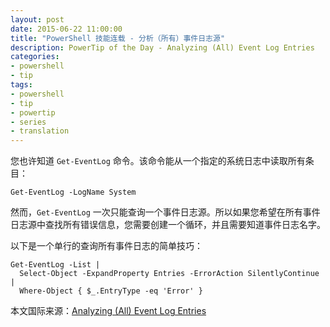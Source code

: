 ```yaml
---
layout: post
date: 2015-06-22 11:00:00
title: "PowerShell 技能连载 - 分析（所有）事件日志源"
description: PowerTip of the Day - Analyzing (All) Event Log Entries
categories:
- powershell
- tip
tags:
- powershell
- tip
- powertip
- series
- translation
---
```

您也许知道 `Get-EventLog` 命令。该命令能从一个指定的系统日志中读取所有条目：

    Get-EventLog -LogName System

然而，`Get-EventLog` 一次只能查询一个事件日志源。所以如果您希望在所有事件日志源中查找所有错误信息，您需要创建一个循环，并且需要知道事件日志名字。

以下是一个单行的查询所有事件日志的简单技巧：

    Get-EventLog -List |
      Select-Object -ExpandProperty Entries -ErrorAction SilentlyContinue |
      Where-Object { $_.EntryType -eq 'Error' }

<!--more-->
本文国际来源：[Analyzing (All) Event Log Entries](http://community.idera.com/powershell/powertips/b/tips/posts/analyzing-all-event-log-entries)
